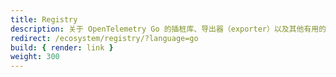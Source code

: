 ```yaml
---
title: Registry
description: 关于 OpenTelemetry Go 的插桩库、导出器（exporter）以及其他有用的组件
redirect: /ecosystem/registry/?language=go
build: { render: link }
weight: 300
---
```


